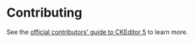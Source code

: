 # Contributing

See the [official contributors' guide to CKEditor 5](https://ckeditor.com/docs/ckeditor5/latest/framework/guides/contributing/contributing.html) to learn more.
